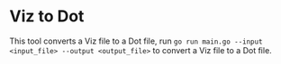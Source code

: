 # Viz to Dot

This tool converts a Viz file to a Dot file, run `go run main.go --input <input_file> --output <output_file>` to convert a Viz file to a Dot file.
